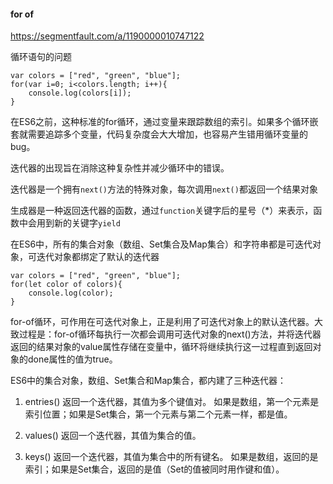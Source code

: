 ####  for of

https://segmentfault.com/a/1190000010747122

循环语句的问题

```
var colors = ["red", "green", "blue"];
for(var i=0; i<colors.length; i++){
    console.log(colors[i]);
}
```

在ES6之前，这种标准的for循环，通过变量来跟踪数组的索引。如果多个循环嵌套就需要追踪多个变量，代码复杂度会大大增加，也容易产生错用循环变量的bug。

迭代器的出现旨在消除这种复杂性并减少循环中的错误。

迭代器是一个拥有`next()`方法的特殊对象，每次调用`next()`都返回一个结果对象

生成器是一种返回迭代器的函数，通过`function`关键字后的星号（*）来表示，函数中会用到新的关键字`yield`



在ES6中，所有的集合对象（数组、Set集合及Map集合）和字符串都是可迭代对象，可迭代对象都绑定了默认的迭代器

```
var colors = ["red", "green", "blue"];
for(let color of colors){
    console.log(color);
}
```

for-of循环，可作用在可迭代对象上，正是利用了可迭代对象上的默认迭代器。大致过程是：for-of循环每执行一次都会调用可迭代对象的next()方法，并将迭代器返回的结果对象的value属性存储在变量中，循环将继续执行这一过程直到返回对象的done属性的值为true。

ES6中的集合对象，数组、Set集合和Map集合，都内建了三种迭代器：

1. entries() 返回一个迭代器，其值为多个键值对。
如果是数组，第一个元素是索引位置；如果是Set集合，第一个元素与第二个元素一样，都是值。

2. values() 返回一个迭代器，其值为集合的值。

3. keys() 返回一个迭代器，其值为集合中的所有键名。
如果是数组，返回的是索引；如果是Set集合，返回的是值（Set的值被同时用作键和值）。